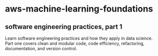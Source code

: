 # aws-machine-learning-foundations

## software engineering practices, part 1
Learn software engineering practices and how they apply in data science.
Part one covers clean and modular code, code efficiency, refactoring, documentation, and version control.
